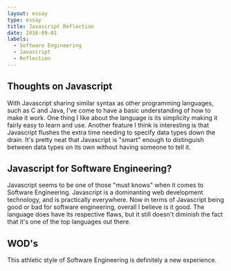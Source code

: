 ```yaml
---
layout: essay
type: essay
title: Javascript Reflection
date: 2016-09-01
labels:
  - Software Engineering
  - Javascript
  - Reflection
---
```



## Thoughts on Javascript

With Javascript sharing similar syntax as other programming languages, such as C and Java, I've come to have a basic understanding of how to make it work.  One thing I like about the language is its simplicity making it fairly easy to learn and use.  Another feature I think is interesting is that Javascript flushes the extra time needing to specify data types down the drain.  It's pretty neat that Javascript is "smart" enough to distinguish between data types on its own without having someone to tell it.  

## Javascript for Software Engineering?

Javascript seems to be one of those "must knows" when it comes to Software Engineering.  Javascript is a dominanting web development technology, and is practically everywhere.  Now in terms of Javascript being good or bad for software engineering, overall I believe is it good.  The language does have its respective flaws, but it still doesn't diminish the fact that it's one of the top languages out there.  

## WOD's 

This athletic style of Software Engineering is definitely a new experience.  
